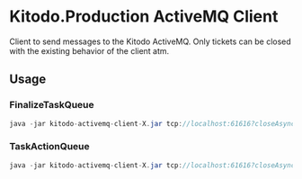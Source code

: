 # Kitodo.Production ActiveMQ Client

Client to send messages to the Kitodo ActiveMQ. Only tickets can be closed with the existing behavior of the client atm.

## Usage

### FinalizeTaskQueue

```java
java -jar kitodo-activemq-client-X.jar tcp://localhost:61616?closeAsync=false "FinalizeTaskQueue" TaskID Message
```

### TaskActionQueue

```java
java -jar kitodo-activemq-client-X.jar tcp://localhost:61616?closeAsync=false "TaskActionQueue" TaskID Message TaskAction (CorrectionTaskID)
```
